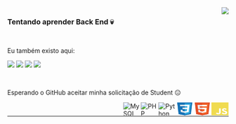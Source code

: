 <img align='right' height="180em" src="https://github-readme-stats.vercel.app/api/top-langs/?username=isaacsaless&layout=compact&langs_count=6&theme=tokyonight"/>

### Tentando aprender Back End 💀
<br />
  
Eu também existo aqui:

<p>
  
<a href="https://www.instagram.com/isaac__sales" target="_blank"><img src="https://img.shields.io/badge/-Instagram-%23E4405F?style=for-the-badge&logo=instagram&logoColor=white" target="_blank"></a>
<a href="https://steamcommunity.com/id/lowzio" target="_blank"><img src="https://img.shields.io/badge/Steam-000000?style=for-the-badge&logo=steam&logoColor=white" target="_blank"></a>
<a href="https://open.spotify.com/user/l348aclndiyf1zn01hfgk4e0y" target="_blank"><img src="https://img.shields.io/badge/Spotify-1ED760?style=for-the-badge&logo=spotify&logoColor=white" target="_blank"></a>
<a href="https://www.linkedin.com/in/isaac-sales/" target="_blank"><img src="https://img.shields.io/badge/LinkedIn-0077B5?style=for-the-badge&logo=linkedin&logoColor=white" target="_blank"></a>

<br/>

Esperando o GitHub aceitar minha solicitação de Student 😑

<div style="display: inline_block">
  <a href="https://www.javascript.com/"><img align="right" alt="Js" height="30" width="40" src="https://raw.githubusercontent.com/devicons/devicon/master/icons/javascript/javascript-plain.svg"></a>
  <a href="https://html.com/"><img align="right" alt="HTML" height="30" width="40" src="https://raw.githubusercontent.com/devicons/devicon/master/icons/html5/html5-original.svg"></a>
  <a href="https://www.w3.org/Style/CSS/Overview.en.html"><img align="right" alt="CSS" height="30" width="40" src="https://raw.githubusercontent.com/devicons/devicon/master/icons/css3/css3-original.svg"></a>
  <a href="https://www.php.net/"><img align="right" alt="Python" height="30" width="40" src="https://cdn.jsdelivr.net/gh/devicons/devicon@latest/icons/php/php-original.svg"></a>
  <a href="https://www.python.org/"><img align="right" alt="PHP" height="30" width="40" src="https://cdn.jsdelivr.net/gh/devicons/devicon/icons/python/python-original.svg"></a>
  <a href="https://www.mysql.com/"><img align="right" alt="MySQL" height="30" width="40" src="https://cdn.jsdelivr.net/gh/devicons/devicon@latest/icons/mysql/mysql-original-wordmark.svg"></a>
</p>
<br />
<hr>
